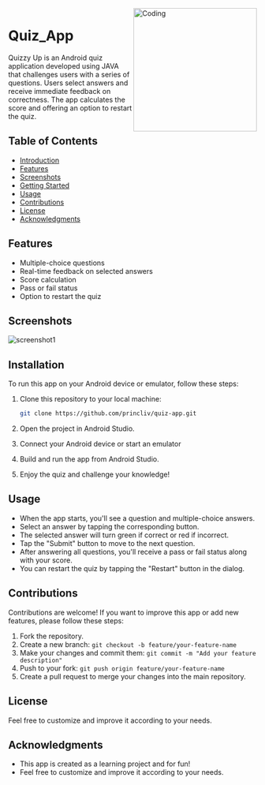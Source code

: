 <img align="right" alt="Coding" width="250" src="https://github.com/princliv/Quiz_App/assets/133310478/6a37221d-fa9f-4d90-878d-eee97e15f53e">

# Quiz_App
 Quizzy Up is an Android quiz application developed using JAVA that challenges users with a series of questions. Users select answers and receive immediate feedback on correctness. The app calculates the score and  offering an option to restart the quiz.
<!--![quizzy_up](https://github.com/princliv/Quiz_App/assets/133310478/6a37221d-fa9f-4d90-878d-eee97e15f53e)-->

## Table of Contents

- [Introduction](#introduction)
- [Features](#features)
- [Screenshots](#screenshots)
- [Getting Started](#getting-started)
- [Usage](#usage)
- [Contributions](#contributions)
- [License](#license)
- [Acknowledgments](#acknowledgments)

## Features

- Multiple-choice questions
- Real-time feedback on selected answers
- Score calculation
- Pass or fail status
- Option to restart the quiz

## Screenshots

![screenshot1](https://github.com/princliv/Quiz_App/assets/133310478/8bea99f5-d4b3-4a95-b0ce-14566ce0a20c)

## Installation

To run this app on your Android device or emulator, follow these steps:

1. Clone this repository to your local machine:

   ```bash
   git clone https://github.com/princliv/quiz-app.git
2. Open the project in Android Studio.
3. Connect your Android device or start an emulator
4. Build and run the app from Android Studio.
5. Enjoy the quiz and challenge your knowledge!

## Usage

- When the app starts, you'll see a question and multiple-choice answers.
- Select an answer by tapping the corresponding button.
- The selected answer will turn green if correct or red if incorrect.
- Tap the "Submit" button to move to the next question.
- After answering all questions, you'll receive a pass or fail status along with your score.
- You can restart the quiz by tapping the "Restart" button in the dialog.

## Contributions

Contributions are welcome! If you want to improve this app or add new features, please follow these steps:
1. Fork the repository.
2. Create a new branch:
   ```git checkout -b feature/your-feature-name```
3. Make your changes and commit them:
   ```git commit -m "Add your feature description"```
4. Push to your fork:
   ```git push origin feature/your-feature-name```
5. Create a pull request to merge your changes into the main repository.

## License

Feel free to customize and improve it according to your needs.

## Acknowledgments
- This app is created as a learning project and for fun!
- Feel free to customize and improve it according to your needs.
   
